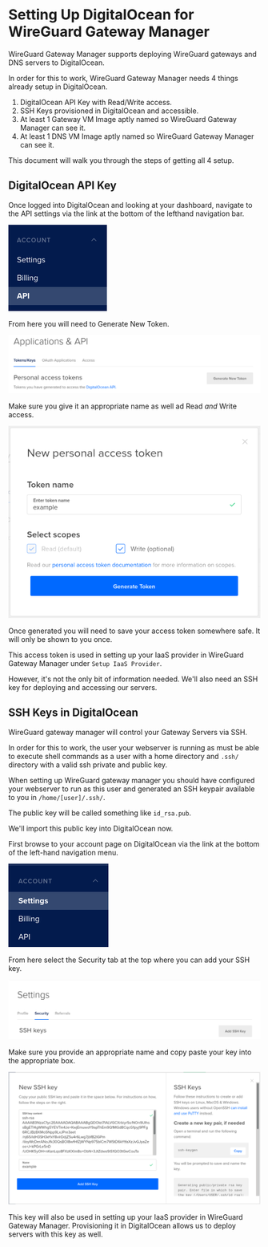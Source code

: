 # Setting Up DigitalOcean for WireGuard Gateway Manager

WireGuard Gateway Manager supports deploying WireGuard gateways and DNS servers to DigitalOcean.

In order for this to work, WireGuard Gateway Manager needs 4 things already setup in DigitalOcean.
1. DigitalOcean API Key with Read/Write access.
2. SSH Keys provisioned in DigitalOcean and accessible.
3. At least 1 Gateway VM Image aptly named so WireGuard Gateway Manager can see it.
4. At least 1 DNS VM Image aptly named so WireGuard Gateway Manager can see it.

This document will walk you through the steps of getting all 4 setup. 

## DigitalOcean API Key

Once logged into DigitalOcean and looking at your dashboard, navigate to the API settings via the link at the bottom of the lefthand navigation bar. 

![API](screenshots/do1.png)

From here you will need to Generate New Token.

![Generate](screenshots/do2.png)

Make sure you give it an appropriate name as well ad Read *and* Write access.

![New](screenshots/do3.png)

Once generated you will need to save your access token somewhere safe. It will only be shown to you once. 

This access token is used in setting up your IaaS provider in WireGuard Gateway Manager under `Setup IaaS Provider`.

However, it's not the only bit of information needed. We'll also need an SSH key for deploying and accessing our servers.

## SSH Keys in DigitalOcean

WireGuard gateway manager will control your Gateway Servers via SSH. 

In order for this to work, the user your webserver is running as must be able to execute shell commands as a user with a home directory and `.ssh/` directory with a valid ssh private and public key.

When setting up WireGuard gateway manager you should have configured your webserver to run as this user and generated an SSH keypair available to you in `/home/[user]/.ssh/`.

The public key will be called something like `id_rsa.pub`.

We'll import this public key into DigitalOcean now.

First browse to your account page on DigitalOcean via the link at the bottom of the left-hand navigation menu.

![settings](screenshots/do4.png)

From here select the Security tab at the top where you can add your SSH key.

![addsshkey](screenshots/do5.png)

Make sure you provide an appropriate name and copy paste your key into the appropriate box.

![newkey](screenshots/do6.png)

This key will also be used in setting up your IaaS provider in WireGuard Gateway Manager. Provisioning it in DigitalOcean allows us to deploy servers with this key as well. 



